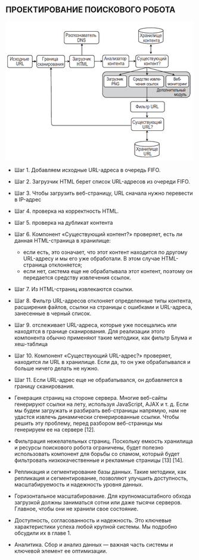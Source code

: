 ## ПРОЕКТИРОВАНИЕ ПОИСКОВОГО РОБОТА

![img.png](../../../../../../../resources/pictures/img_25.png)

- Шаг 1. Добавляем исходные URL-адреса в очередь FIFO.
- Шаг 2. Загрузчик HTML берет список URL-адресов из очереди FIFO.
- Шаг 3. Чтобы загрузить веб-страницу, URL сначала нужно перевести в IP-адрес
- Шаг 4. проверка на корректность HTML.
- Шаг 5. проверка на дубликат контента
- Шаг 6. Компонент «Существующий контент?» проверяет, есть ли данная HTML-страница в хранилище:
    - если есть, это означает, что этот контент находится по другому URL-адресу и мы его уже обработали. В этом случае HTML-страница отклоняется;
    - если нет, система еще не обрабатывала этот контент, поэтому он передается средству извлечения ссылок.
- Шаг 7. Из HTML-страниц извлекаются ссылки.
- Шаг 8. Фильтр URL-адресов отклоняет определенные типы контента, расширения файлов, ссылки на страницы с ошибками и URL-адреса, занесенные в черный список.
- Шаг 9. отслеживает URL-адреса, которые уже посещались или находятся в границе сканирования. Для реализации этого компонента обычно применяют такие методики, как фильтр Блума и хеш-таблица
- Шаг 10. Компонент «Существующий URL-адрес?» проверяет, находится ли URL в хранилище. Если да, то он уже обрабатывался и больше ничего делать не нужно.
- Шаг 11. Если URL-адрес еще не обрабатывался, он добавляется в границу сканирования.



- Генерация страниц на стороне сервера. Многие веб-сайты генерируют ссылки на лету, используя JavaScript, AJAX и т. д. Если мы будем загружать и разбирать веб-страницы напрямую, нам не удастся извлечь динамически сгенерированные ссылки. Чтобы решить эту проблему, перед разбором веб-страницы мы генерируем ее на сервере [12].
- Фильтрация нежелательных страниц. Поскольку емкость хранилища и ресурсы поискового робота ограничены, будет полезно использовать компонент для борьбы со спамом, который будет фильтровать низкокачественные и рекламные страницы [13] [14].
- Репликация и сегментирование базы данных. Такие методики, как репликация и сегментирование, позволяют улучшить доступность, масштабируемость и надежность уровня данных.
- Горизонтальное масштабирование. Для крупномасштабного обхода загрузкой должны заниматься сотни или даже тысячи серверов. Главное, чтобы они не хранили свое состояние.
- Доступность, согласованность и надежность. Это ключевые характеристики успеха любой крупной системы. Мы подробно обсудили их в главе 1.
- Аналитика. Сбор и анализ данных — важная часть системы и ключевой элемент ее оптимизации.